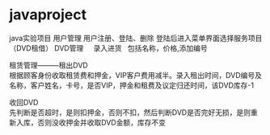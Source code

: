 # javaproject
java实验项目
用户管理
用户注册、登陆、删除
登陆后进入菜单界面选择服务项目（DVD租借）
DVD管理    
 录入进货  
包括名称，价格,添加编号

租赁管理———租出DVD   
根据顾客身份收取租赁费和押金，VIP客户费用减半。录入租出时间，DVD编号及名称，客户姓名，卡号，是否VIP，押金和租费及议定归还时间，该DVD库存-1

收回DVD   
先判断是否超时，是则扣押金，否则不扣，然后判断DVD是否完好无损，是则重新入库，否则没收押金并收取DVD金额，库存不变







